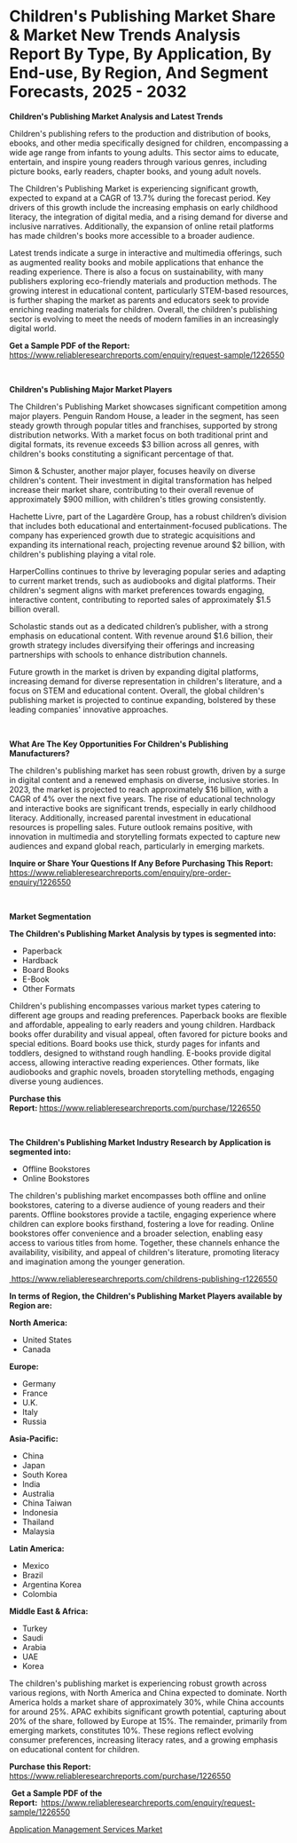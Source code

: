 <p><h1>Children's Publishing Market Share & Market New Trends Analysis Report By Type, By Application, By End-use, By Region, And Segment Forecasts, 2025 - 2032</h1></p><p><strong>Children's Publishing Market Analysis and Latest Trends</strong></p>
<p><p>Children's publishing refers to the production and distribution of books, ebooks, and other media specifically designed for children, encompassing a wide age range from infants to young adults. This sector aims to educate, entertain, and inspire young readers through various genres, including picture books, early readers, chapter books, and young adult novels.</p><p>The Children's Publishing Market is experiencing significant growth, expected to expand at a CAGR of 13.7% during the forecast period. Key drivers of this growth include the increasing emphasis on early childhood literacy, the integration of digital media, and a rising demand for diverse and inclusive narratives. Additionally, the expansion of online retail platforms has made children's books more accessible to a broader audience.</p><p>Latest trends indicate a surge in interactive and multimedia offerings, such as augmented reality books and mobile applications that enhance the reading experience. There is also a focus on sustainability, with many publishers exploring eco-friendly materials and production methods. The growing interest in educational content, particularly STEM-based resources, is further shaping the market as parents and educators seek to provide enriching reading materials for children. Overall, the children's publishing sector is evolving to meet the needs of modern families in an increasingly digital world.</p></p>
<p><strong>Get a Sample PDF of the Report:&nbsp;</strong> <a href="https://www.reliableresearchreports.com/enquiry/request-sample/1226550?utm_campaign=3057&utm_medium=2&utm_source=Github&utm_content=ia&utm_term=09032025&utm_id=childrens-publishing">https://www.reliableresearchreports.com/enquiry/request-sample/1226550</a></p>
<p>&nbsp;</p>
<p><strong>Children's Publishing Major Market Players</strong></p>
<p><p>The Children's Publishing Market showcases significant competition among major players. Penguin Random House, a leader in the segment, has seen steady growth through popular titles and franchises, supported by strong distribution networks. With a market focus on both traditional print and digital formats, its revenue exceeds $3 billion across all genres, with children's books constituting a significant percentage of that.</p><p>Simon & Schuster, another major player, focuses heavily on diverse children's content. Their investment in digital transformation has helped increase their market share, contributing to their overall revenue of approximately $900 million, with children's titles growing consistently.</p><p>Hachette Livre, part of the Lagardère Group, has a robust children’s division that includes both educational and entertainment-focused publications. The company has experienced growth due to strategic acquisitions and expanding its international reach, projecting revenue around $2 billion, with children's publishing playing a vital role.</p><p>HarperCollins continues to thrive by leveraging popular series and adapting to current market trends, such as audiobooks and digital platforms. Their children's segment aligns with market preferences towards engaging, interactive content, contributing to reported sales of approximately $1.5 billion overall.</p><p>Scholastic stands out as a dedicated children’s publisher, with a strong emphasis on educational content. With revenue around $1.6 billion, their growth strategy includes diversifying their offerings and increasing partnerships with schools to enhance distribution channels.</p><p>Future growth in the market is driven by expanding digital platforms, increasing demand for diverse representation in children's literature, and a focus on STEM and educational content. Overall, the global children's publishing market is projected to continue expanding, bolstered by these leading companies' innovative approaches.</p></p>
<p>&nbsp;</p>
<p><strong>What Are The Key Opportunities For Children's Publishing Manufacturers?</strong></p>
<p><p>The children's publishing market has seen robust growth, driven by a surge in digital content and a renewed emphasis on diverse, inclusive stories. In 2023, the market is projected to reach approximately $16 billion, with a CAGR of 4% over the next five years. The rise of educational technology and interactive books are significant trends, especially in early childhood literacy. Additionally, increased parental investment in educational resources is propelling sales. Future outlook remains positive, with innovation in multimedia and storytelling formats expected to capture new audiences and expand global reach, particularly in emerging markets.</p></p>
<p><strong>Inquire or Share Your Questions If Any Before Purchasing This Report:</strong> <a href="https://www.reliableresearchreports.com/enquiry/pre-order-enquiry/1226550?utm_campaign=3057&utm_medium=2&utm_source=Github&utm_content=ia&utm_term=09032025&utm_id=childrens-publishing">https://www.reliableresearchreports.com/enquiry/pre-order-enquiry/1226550</a></p>
<p>&nbsp;</p>
<p><strong>Market Segmentation</strong></p>
<p><strong>The Children's Publishing Market Analysis by types is segmented into:</strong></p>
<p><ul><li>Paperback</li><li>Hardback</li><li>Board Books</li><li>E-Book</li><li>Other Formats</li></ul></p>
<p><p>Children's publishing encompasses various market types catering to different age groups and reading preferences. Paperback books are flexible and affordable, appealing to early readers and young children. Hardback books offer durability and visual appeal, often favored for picture books and special editions. Board books use thick, sturdy pages for infants and toddlers, designed to withstand rough handling. E-books provide digital access, allowing interactive reading experiences. Other formats, like audiobooks and graphic novels, broaden storytelling methods, engaging diverse young audiences.</p></p>
<p><strong>Purchase this Report:&nbsp;</strong><a href="https://www.reliableresearchreports.com/purchase/1226550?utm_campaign=3057&utm_medium=2&utm_source=Github&utm_content=ia&utm_term=09032025&utm_id=childrens-publishing">https://www.reliableresearchreports.com/purchase/1226550</a></p>
<p>&nbsp;</p>
<p><strong>The Children's Publishing Market Industry Research by Application is segmented into:</strong></p>
<p><ul><li>Offline Bookstores</li><li>Online Bookstores</li></ul></p>
<p><p>The children's publishing market encompasses both offline and online bookstores, catering to a diverse audience of young readers and their parents. Offline bookstores provide a tactile, engaging experience where children can explore books firsthand, fostering a love for reading. Online bookstores offer convenience and a broader selection, enabling easy access to various titles from home. Together, these channels enhance the availability, visibility, and appeal of children's literature, promoting literacy and imagination among the younger generation.</p></p>
<p><a href="https://www.reliableresearchreports.com/childrens-publishing-r1226550?utm_campaign=3057&utm_medium=2&utm_source=Github&utm_content=ia&utm_term=09032025&utm_id=childrens-publishing">&nbsp;https://www.reliableresearchreports.com/childrens-publishing-r1226550</a></p>
<p><strong>In terms of Region, the Children's Publishing Market Players available by Region are:</strong></p>
<p>
    <p> <strong> North America: </strong>
        <ul>
            <li>United States</li>
            <li>Canada</li>
        </ul>
        </p> 
    <p> <strong> Europe: </strong>
        <ul>
            <li>Germany</li>
            <li>France</li>
            <li>U.K.</li>
            <li>Italy</li>
            <li>Russia</li>
        </ul>
        </p> 
    <p> <strong> Asia-Pacific: </strong>
        <ul>
            <li>China</li>
            <li>Japan</li>
            <li>South Korea</li>
            <li>India</li>
            <li>Australia</li>
            <li>China Taiwan</li>
            <li>Indonesia</li>
            <li>Thailand</li>
            <li>Malaysia</li>
        </ul>
        </p> 
    <p> <strong> Latin America: </strong>
        <ul>
            <li>Mexico</li>
            <li>Brazil</li>
            <li>Argentina Korea</li>
            <li>Colombia</li>
        </ul>
        </p> 
    <p> <strong> Middle East & Africa: </strong>
        <ul>
            <li>Turkey</li>
            <li>Saudi</li>
            <li>Arabia</li>
            <li>UAE</li>
            <li>Korea</li>
        </ul>
    </p>
    </p>
<p><p>The children's publishing market is experiencing robust growth across various regions, with North America and China expected to dominate. North America holds a market share of approximately 30%, while China accounts for around 25%. APAC exhibits significant growth potential, capturing about 20% of the share, followed by Europe at 15%. The remainder, primarily from emerging markets, constitutes 10%. These regions reflect evolving consumer preferences, increasing literacy rates, and a growing emphasis on educational content for children.</p></p>
<p><strong>Purchase this Report: </strong><a href="https://www.reliableresearchreports.com/purchase/1226550?utm_campaign=3057&utm_medium=2&utm_source=Github&utm_content=ia&utm_term=09032025&utm_id=childrens-publishing">https://www.reliableresearchreports.com/purchase/1226550</a></p>
<p>&nbsp;<strong>Get a Sample PDF of the Report:&nbsp;&nbsp;</strong><a href="https://www.reliableresearchreports.com/enquiry/request-sample/1226550?utm_campaign=3057&utm_medium=2&utm_source=Github&utm_content=ia&utm_term=09032025&utm_id=childrens-publishing">https://www.reliableresearchreports.com/enquiry/request-sample/1226550</a></p>
<p><strong></strong></p>
<p><p><a href="https://github.com/kaddahblejc/Market-Research-Report-List-1/blob/main/application-management-services-market.md?utm_campaign=3057&utm_medium=2&utm_source=Github&utm_content=ia&utm_term=09032025&utm_id=childrens-publishing">Application Management Services Market</a></p></p>